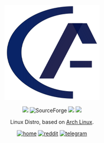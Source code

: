 <p align="center">
<a href="https://asterlinux.github.io"><img src="https://raw.githubusercontent.com/asterlinux/AsterLinuxBuid/master/asterlinux.svg" height="256" width="256" alt="AsterLinux"></a>
</p>

<p align="center">
  <img src="https://img.shields.io/badge/Maintained%3F-Yes-green?style=for-the-badge">
  <img alt="SourceForge" src="https://img.shields.io/sourceforge/dt/aster-linux-iso?style=for-the-badge">
  <img src="https://img.shields.io/github/stars/asterlinux/AsterLinuxBuid?style=for-the-badge">
  <img src="https://img.shields.io/github/issues/asterlinux/AsterLinuxBuid?style=for-the-badge">
</p>

<p align="center">
Linux Distro, based on <a href="https://www.archlinux.org">Arch Linux</a>.
</p>

<p align="center">
  <a href="https://asterlinux.github.io" target="_blank"><img alt="home" src="https://img.shields.io/badge/HOME-blue?style=flat-square"></a>
  <a href="https://www.reddit.com/r/aster_linux" target="_blank"><img alt="reddit" src="https://img.shields.io/badge/REDDIT-blue?style=flat-square"></a>
  <a href="https://t.me/asterlinux" target="_blank"><img alt="telegram" src="https://img.shields.io/badge/TELEGRAM-blue?style=flat-square"></a>
</p>
